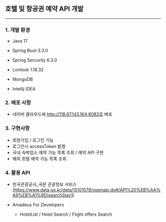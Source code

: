 ## 호텔 및 항공권 예약 API 개발 

---

### 1. 개발 환경

- Java 17
- Spring Boot 3.3.0
- Spring Sercurity 6.3.0
- Lombok 1.18.32
- MongoDB

- Intellij IDEA 

  

### 2. 배포 사항

- 네이버 클라우드에 http://118.67.143.164:8082로 배포


### 3. 구현사항

- 회원가입 / 로그인 기능
- 로그인시 accessToken 발행
- 국내 숙박업소 예약 가능 목록 조회 / 예약 API 구현
- 해외 호텔 예약 가능 목록 조회


### 4. 활용 API

- 한국관광공사_국문 관광정보 서비스(https://www.data.go.kr/data/15101578/openapi.do#/API%20%EB%AA%A9%EB%A1%9D/searchStay1)

- Amadeus For Developers
  - HotelList / Hotel Search / Flight offers Search



